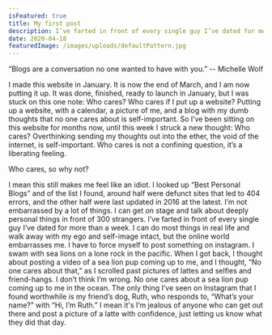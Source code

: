 ```yaml
---
isFeatured: true
title: My first post
description: I’ve farted in front of every single guy I’ve dated for more than a week.
date: 2020-04-18
featuredImage: /images/uploads/defaultPattern.jpg
---
```


“Blogs are a conversation no one wanted to have with you.” -- Michelle Wolf

I made this website in January. It is now the end of March, and I am now putting it up. It was done, finished, ready to launch in January, but I was stuck on this one note: Who cares? Who cares if I put up a website? Putting up a website, with a calendar, a picture of me, and a blog with my dumb thoughts that no one cares about is self-important. 
So I’ve been sitting on this website for months now, until this week I struck a new thought: Who cares? Overthinking sending my thoughts out into the ether, the void of the internet, is self-important. Who cares is not a confining question, it’s a liberating feeling. 

Who cares, so why not?

I mean this still makes me feel like an idiot. I looked up “Best Personal Blogs” and of the list I found, around half were defunct sites that led to 404 errors, and the other half were last updated in 2016 at the latest. 
I’m not embarrassed by a lot of things. I can get on stage and talk about deeply personal things in front of 300 strangers. I’ve farted in front of every single guy I’ve dated for more than a week. I can do most things in real life and walk away with my ego and self-image intact, but the online world embarrasses me. I have to force myself to post something on instagram. I swam with sea lions on a lone rock in the pacific. When I got back, I thought about posting a video of a sea lion pup coming up to me, and I thought, “No one cares about that,” as I scrolled past pictures of lattes and selfies and friend-hangs. I don’t think I’m wrong. No one cares about a sea lion pup coming up to me in the ocean. The only thing I’ve seen on Instagram that I found worthwhile is my friend’s dog, Ruth, who responds to, “What’s your name?” with “Hi, I’m Ruth.” I mean it's I’m jealous of anyone who can get out there and post a picture of a latte with confidence, just letting us know what they did that day.
